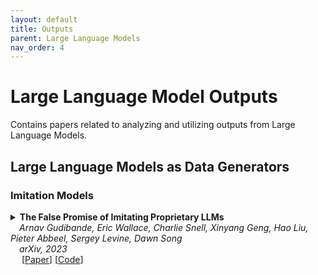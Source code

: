 ```yaml
---
layout: default
title: Outputs
parent: Large Language Models
nav_order: 4
---
```


# Large Language Model Outputs

Contains papers related to analyzing and utilizing outputs from Large Language Models. 

<!--
For papers related to using LLM outputs for further training (e.g. imitation models), see fine-tuning.
-->

## Large Language Models as Data Generators

### Imitation Models
<details><summary><b>The False Promise of Imitating Proprietary LLMs</b> 
<br>
&emsp;<i>Arnav Gudibande, Eric Wallace, Charlie Snell, Xinyang Geng, Hao Liu, Pieter Abbeel, Sergey Levine, Dawn Song</i>
<br>
&emsp;<i>arXiv, 2023</i>
<br>&emsp;
[<a target="_blank" rel="noopener noreferrer" href="https://arxiv.org/abs/2305.15717">Paper</a>]
[<a target="_blank" rel="noopener noreferrer" href="https://github.com/young-geng/EasyLM">Code</a>]
<br>
<br>
</summary>
  <blockquote> <b>Abstract:</b> An emerging method to cheaply improve a weaker language model is to finetune it on outputs from a stronger model, such as a proprietary system like ChatGPT (e.g., Alpaca, Self-Instruct, and others). This approach looks to cheaply imitate the proprietary model's capabilities using a weaker open-source model. In this work, we critically analyze this approach. We first finetune a series of LMs that imitate ChatGPT using varying base model sizes (1.5B--13B), data sources, and imitation data amounts (0.3M--150M tokens). We then evaluate the models using crowd raters and canonical NLP benchmarks. Initially, we were surprised by the output quality of our imitation models -- they appear far better at following instructions, and crowd workers rate their outputs as competitive with ChatGPT. However, when conducting more targeted automatic evaluations, we find that imitation models close little to none of the gap from the base LM to ChatGPT on tasks that are not heavily supported in the imitation data. We show that these performance discrepancies may slip past human raters because imitation models are adept at mimicking ChatGPT's style but not its factuality. Overall, we conclude that model imitation is a false promise: there exists a substantial capabilities gap between open and closed LMs that, with current methods, can only be bridged using an unwieldy amount of imitation data or by using more capable base LMs. In turn, we argue that the highest leverage action for improving open-source models is to tackle the difficult challenge of developing better base LMs, rather than taking the shortcut of imitating proprietary systems.
<br><br>

<!--
<details><summary><b>Notes</b></summary>TEXT
<br><br></details>
-->

<details><summary><b>Bibtex</b></summary>
{% raw %}
<pre><code> @article{gudibande2023false,
  title={The false promise of imitating proprietary llms},
  author={Gudibande, Arnav and Wallace, Eric and Snell, Charlie and Geng, Xinyang and Liu, Hao and Abbeel, Pieter and Levine, Sergey and Song, Dawn},
  journal={arXiv preprint arXiv:2305.15717},
  year={2023}
}</code></pre>
{% endraw %}
</details>
</blockquote>
</details>